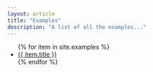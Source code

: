 ```yaml
---
layout: article
title: "Examples"
description: "A list of all the examples..."
---
```


<ul class="list">
  {% for item in site.examples %}
    <li class="list__item">
      <a href="{{ item.url }}" class="list__link">{{ item.title }}</a>
    </li>
  {% endfor %}
</ul>
